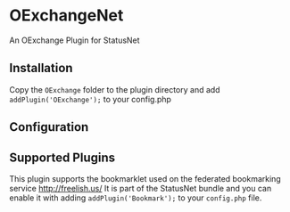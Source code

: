 OExchangeNet
============

An OExchange Plugin for StatusNet

Installation
--------------

Copy the `OExchange` folder to the plugin directory and add `addPlugin('OExchange');` to your config.php

Configuration
------------------

Supported Plugins
------------------

This plugin supports the bookmarklet used on the federated bookmarking service http://freelish.us/ It is part of the StatusNet bundle and you can enable it with adding `addPlugin('Bookmark');` to your `config.php` file.